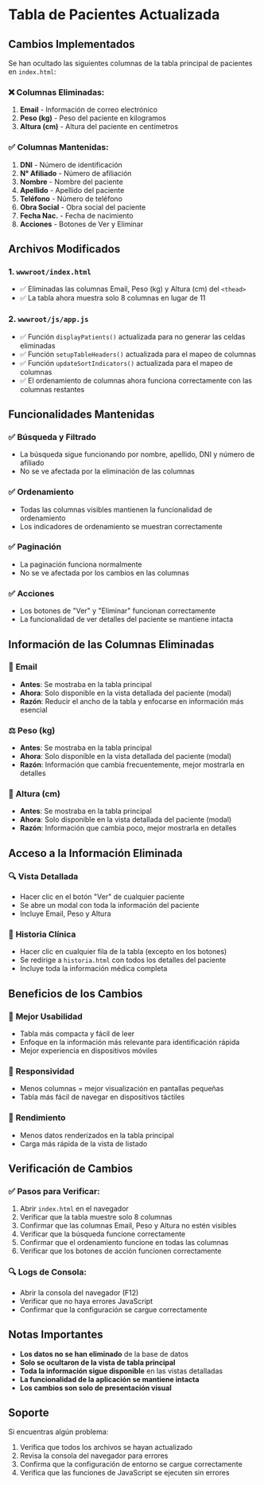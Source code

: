 # Tabla de Pacientes Actualizada

## Cambios Implementados

Se han ocultado las siguientes columnas de la tabla principal de pacientes en `index.html`:

### ❌ Columnas Eliminadas:
1. **Email** - Información de correo electrónico
2. **Peso (kg)** - Peso del paciente en kilogramos  
3. **Altura (cm)** - Altura del paciente en centímetros

### ✅ Columnas Mantenidas:
1. **DNI** - Número de identificación
2. **N° Afiliado** - Número de afiliación
3. **Nombre** - Nombre del paciente
4. **Apellido** - Apellido del paciente
5. **Teléfono** - Número de teléfono
6. **Obra Social** - Obra social del paciente
7. **Fecha Nac.** - Fecha de nacimiento
8. **Acciones** - Botones de Ver y Eliminar

## Archivos Modificados

### 1. `wwwroot/index.html`
- ✅ Eliminadas las columnas Email, Peso (kg) y Altura (cm) del `<thead>`
- ✅ La tabla ahora muestra solo 8 columnas en lugar de 11

### 2. `wwwroot/js/app.js`
- ✅ Función `displayPatients()` actualizada para no generar las celdas eliminadas
- ✅ Función `setupTableHeaders()` actualizada para el mapeo de columnas
- ✅ Función `updateSortIndicators()` actualizada para el mapeo de columnas
- ✅ El ordenamiento de columnas ahora funciona correctamente con las columnas restantes

## Funcionalidades Mantenidas

### ✅ Búsqueda y Filtrado
- La búsqueda sigue funcionando por nombre, apellido, DNI y número de afiliado
- No se ve afectada por la eliminación de las columnas

### ✅ Ordenamiento
- Todas las columnas visibles mantienen la funcionalidad de ordenamiento
- Los indicadores de ordenamiento se muestran correctamente

### ✅ Paginación
- La paginación funciona normalmente
- No se ve afectada por los cambios en las columnas

### ✅ Acciones
- Los botones de "Ver" y "Eliminar" funcionan correctamente
- La funcionalidad de ver detalles del paciente se mantiene intacta

## Información de las Columnas Eliminadas

### 📧 **Email**
- **Antes**: Se mostraba en la tabla principal
- **Ahora**: Solo disponible en la vista detallada del paciente (modal)
- **Razón**: Reducir el ancho de la tabla y enfocarse en información más esencial

### ⚖️ **Peso (kg)**
- **Antes**: Se mostraba en la tabla principal
- **Ahora**: Solo disponible en la vista detallada del paciente (modal)
- **Razón**: Información que cambia frecuentemente, mejor mostrarla en detalles

### 📏 **Altura (cm)**
- **Antes**: Se mostraba en la tabla principal
- **Ahora**: Solo disponible en la vista detallada del paciente (modal)
- **Razón**: Información que cambia poco, mejor mostrarla en detalles

## Acceso a la Información Eliminada

### 🔍 **Vista Detallada**
- Hacer clic en el botón "Ver" de cualquier paciente
- Se abre un modal con toda la información del paciente
- Incluye Email, Peso y Altura

### 📄 **Historia Clínica**
- Hacer clic en cualquier fila de la tabla (excepto en los botones)
- Se redirige a `historia.html` con todos los detalles del paciente
- Incluye toda la información médica completa

## Beneficios de los Cambios

### 🎯 **Mejor Usabilidad**
- Tabla más compacta y fácil de leer
- Enfoque en la información más relevante para identificación rápida
- Mejor experiencia en dispositivos móviles

### 📱 **Responsividad**
- Menos columnas = mejor visualización en pantallas pequeñas
- Tabla más fácil de navegar en dispositivos táctiles

### 🚀 **Rendimiento**
- Menos datos renderizados en la tabla principal
- Carga más rápida de la vista de listado

## Verificación de Cambios

### ✅ **Pasos para Verificar:**
1. Abrir `index.html` en el navegador
2. Verificar que la tabla muestre solo 8 columnas
3. Confirmar que las columnas Email, Peso y Altura no estén visibles
4. Verificar que la búsqueda funcione correctamente
5. Confirmar que el ordenamiento funcione en todas las columnas
6. Verificar que los botones de acción funcionen correctamente

### 🔍 **Logs de Consola:**
- Abrir la consola del navegador (F12)
- Verificar que no haya errores JavaScript
- Confirmar que la configuración se cargue correctamente

## Notas Importantes

- **Los datos no se han eliminado** de la base de datos
- **Solo se ocultaron de la vista de tabla principal**
- **Toda la información sigue disponible** en las vistas detalladas
- **La funcionalidad de la aplicación se mantiene intacta**
- **Los cambios son solo de presentación visual**

## Soporte

Si encuentras algún problema:
1. Verifica que todos los archivos se hayan actualizado
2. Revisa la consola del navegador para errores
3. Confirma que la configuración de entorno se cargue correctamente
4. Verifica que las funciones de JavaScript se ejecuten sin errores





















